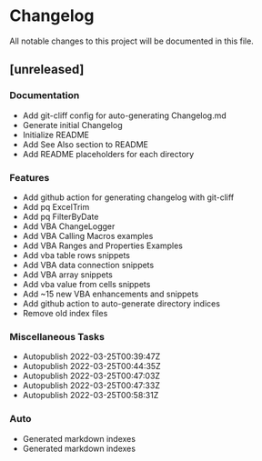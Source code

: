 # Changelog
All notable changes to this project will be documented in this file.

## [unreleased]

### Documentation

- Add git-cliff config for auto-generating Changelog.md
- Generate initial Changelog
- Initialize README
- Add See Also section to README
- Add README placeholders for each directory

### Features

- Add github action for generating changelog with git-cliff
- Add pq ExcelTrim
- Add pq FilterByDate
- Add VBA ChangeLogger
- Add VBA Calling Macros examples
- Add VBA Ranges and Properties Examples
- Add vba table rows snippets
- Add VBA data connection snippets
- Add VBA array snippets
- Add vba value from cells snippets
- Add ~15 new VBA enhancements and snippets
- Add github action to auto-generate directory indices
- Remove old index files

### Miscellaneous Tasks

- Autopublish 2022-03-25T00:39:47Z
- Autopublish 2022-03-25T00:44:35Z
- Autopublish 2022-03-25T00:47:03Z
- Autopublish 2022-03-25T00:47:33Z
- Autopublish 2022-03-25T00:58:31Z

### Auto

- Generated markdown indexes
- Generated markdown indexes

<!-- generated by git-cliff -->
